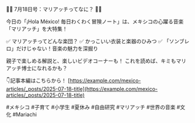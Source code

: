 🎺🎻 7月18日号：マリアッチってなに？ 🎺🎻

今日の「¡Hola México! 毎日わくわく冒険ノート」は、メキシコの心躍る音楽「マリアッチ」を大特集！

✅ マリアッチってどんな楽団？
✅ かっこいい衣装と楽器のひみつ
✅ 「ソンブレロ」だけじゃない！音楽の魅力を深掘り

親子で楽しめる解説と、楽しいビデオコーナーも！
これを読めば、キミもマリアッチ博士になれるかも？

👇記事本編はこちらから！
[https://example.com/mexico-articles/_posts/2025-07-18-title](https://example.com/mexico-articles/_posts/2025-07-18-title)

#メキシコ #子育て #小学生 #夏休み #自由研究 #マリアッチ #世界の音楽 #文化 #Mariachi
